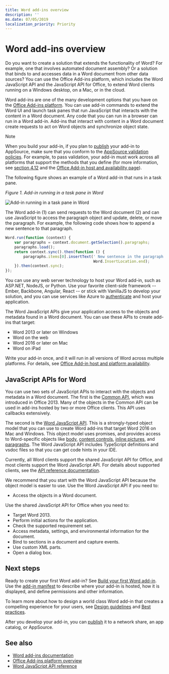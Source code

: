 ```yaml
---
title: Word add-ins overview
description: ''
ms.date: 07/05/2019
localization_priority: Priority
---
```



# Word add-ins overview

Do you want to create a solution that extends the functionality of Word? For example, one that involves automated document assembly? Or a solution that binds to and accesses data in a Word document from other data sources? You can use the Office Add-ins platform, which includes the Word JavaScript API and the JavaScript API for Office, to extend Word clients running on a Windows desktop, on a Mac, or in the cloud.

Word add-ins are one of the many development options that you have on the [Office Add-ins platform](../overview/office-add-ins.md). You can use add-in commands to extend the Word UI and launch task panes that run JavaScript that interacts with the content in a Word document. Any code that you can run in a browser can run in a Word add-in. Add-ins that interact with content in a Word document create requests to act on Word objects and synchronize object state. 

> [!NOTE]
> When you build your add-in, if you plan to [publish](../publish/publish.md) your add-in to AppSource, make sure that you conform to the [AppSource validation policies](/office/dev/store/validation-policies). For example, to pass validation, your add-in must work across all platforms that support the methods that you define (for more information, see [section 4.12](/office/dev/store/validation-policies#4-apps-and-add-ins-behave-predictably) and the [Office Add-in host and availability page](../overview/office-add-in-availability.md)).

The following figure shows an example of a Word add-in that runs in a task pane.

*Figure 1. Add-in running in a task pane in Word*

![Add-in running in a task pane in Word](../images/word-add-in-show-host-client.png)

The Word add-in (1) can send requests to the Word document (2) and can use JavaScript to access the paragraph object and update, delete, or move the paragraph. For example, the following code shows how to append a new sentence to that paragraph.

```js
Word.run(function (context) {
    var paragraphs = context.document.getSelection().paragraphs;
    paragraphs.load();
    return context.sync().then(function () {
        paragraphs.items[0].insertText(' New sentence in the paragraph.',
                                       Word.InsertLocation.end);
    }).then(context.sync);
});

```

You can use any web server technology to host your Word add-in, such as ASP.NET, NodeJS, or Python. Use your favorite client-side framework -- Ember, Backbone, Angular, React -- or stick with VanillaJS to develop your solution, and you can use services like Azure to [authenticate](../develop/use-the-oauth-authorization-framework-in-an-office-add-in.md) and host your application.

The Word JavaScript APIs give your application access to the objects and metadata found in a Word document. You can use these APIs to create add-ins that target:

* Word 2013 or later on Windows
* Word on the web
* Word 2016 or later on Mac
* Word on iPad

Write your add-in once, and it will run in all versions of Word across multiple platforms. For details, see [Office Add-in host and platform availability](../overview/office-add-in-availability.md).

## JavaScript APIs for Word

You can use two sets of JavaScript APIs to interact with the objects and metadata in a Word document. The first is the [Common API](../reference/javascript-api-for-office.md), which was introduced in Office 2013. Many of the objects in the Common API can be used in add-ins hosted by two or more Office clients. This API uses callbacks extensively.

The second is the [Word JavaScript API](../reference/overview/word-add-ins-reference-overview.md). This is a strongly-typed object model that you can use to create Word add-ins that target Word 2016 on Mac and Windows. This object model uses promises, and provides access to Word-specific objects like [body](/javascript/api/word/word.body), [content controls](/javascript/api/word/word.contentcontrol), [inline pictures](/javascript/api/word/word.inlinepicture), and [paragraphs](/javascript/api/word/word.paragraph). The Word JavaScript API includes TypeScript definitions and vsdoc files so that you can get code hints in your IDE.

Currently, all Word clients support the shared JavaScript API for Office, and most clients support the Word JavaScript API. For details about supported clients, see the [API reference documentation](/office/dev/add-ins/reference/javascript-api-for-office?product=word).

We recommend that you start with the Word JavaScript API because the object model is easier to use. Use the Word JavaScript API if you need to:

* Access the objects in a Word document.

Use the shared JavaScript API for Office when you need to:

* Target Word 2013.
* Perform initial actions for the application.
* Check the supported requirement set.
* Access metadata, settings, and environmental information for the document.
* Bind to sections in a document and capture events.
* Use custom XML parts.
* Open a dialog box.

## Next steps

Ready to create your first Word add-in? See [Build your first Word add-in](word-add-ins.md). Use the [add-in manifest](../develop/add-in-manifests.md) to describe where your add-in is hosted, how it is displayed, and define permissions and other information.

To learn more about how to design a world class Word add-in that creates a compelling experience for your users, see [Design guidelines](../design/add-in-design.md) and [Best practices](../concepts/add-in-development-best-practices.md).

After you develop your add-in, you can [publish](../publish/publish.md) it to a network share, an app catalog, or AppSource.

## See also

* [Word add-ins documentation](index.md)
* [Office Add-ins platform overview](../overview/office-add-ins.md)
* [Word JavaScript API reference](/office/dev/add-ins/reference/overview/word-add-ins-reference-overview)
